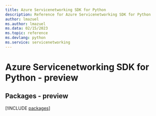 ```yaml
---
title: Azure Servicenetworking SDK for Python
description: Reference for Azure Servicenetworking SDK for Python
author: lmazuel
ms.author: lmazuel
ms.data: 02/15/2023
ms.topic: reference
ms.devlang: python
ms.service: servicenetworking
---
```

# Azure Servicenetworking SDK for Python - preview
## Packages - preview
[!INCLUDE [packages](servicenetworking-index.md)]